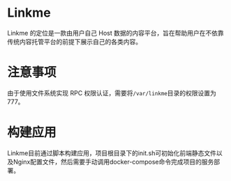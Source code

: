 # Linkme

Linkme 的定位是一款由用户自己 Host 数据的内容平台，旨在帮助用户在不依靠传统内容托管平台的前提下展示自己的各类内容。

# 注意事项

由于使用文件系统实现 RPC 权限认证，需要将`/var/linkme`目录的权限设置为 777。

# 构建应用

Linkme目前通过脚本构建应用，项目根目录下的init.sh可初始化前端静态文件以及Nginx配置文件，然后需要手动调用docker-compose命令完成项目的服务部署。